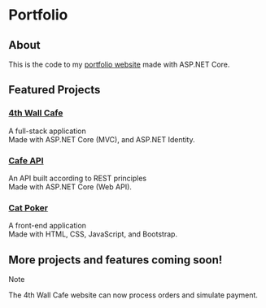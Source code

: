 # Portfolio

## About
This is the code to my [portfolio website](https://www.jmarcello.dev/) made with ASP.NET Core.

## Featured Projects

### [4th Wall Cafe](https://www.jmarcello.dev/Cafe/)
A full-stack application<br> Made with ASP.NET Core (MVC), and ASP.NET Identity.

### [Cafe API](https://www.jmarcello.dev/Cafe/OrderAPI/)
An API built according to REST principles<br> Made with ASP.NET Core (Web API).

### [Cat Poker](https://www.jmarcello.dev/cat-poker/index.html)
A front-end application<br> Made with HTML, CSS, JavaScript, and Bootstrap.

## More projects and features coming soon!

>[!NOTE]
>The 4th Wall Cafe website can now process orders and simulate payment.

